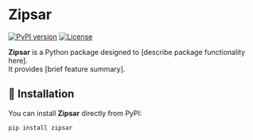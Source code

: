 # Zipsar

[![PyPI version](https://badge.fury.io/py/zipsar.svg)](https://pypi.org/project/zipsar/)
[![License](https://img.shields.io/badge/license-MIT-blue.svg)](https://github.com/zipsar/zipsar/blob/main/LICENSE)

**Zipsar** is a Python package designed to [describe package functionality here].  
It provides [brief feature summary].  

## 🚀 Installation

You can install **Zipsar** directly from PyPI:

```sh
pip install zipsar
